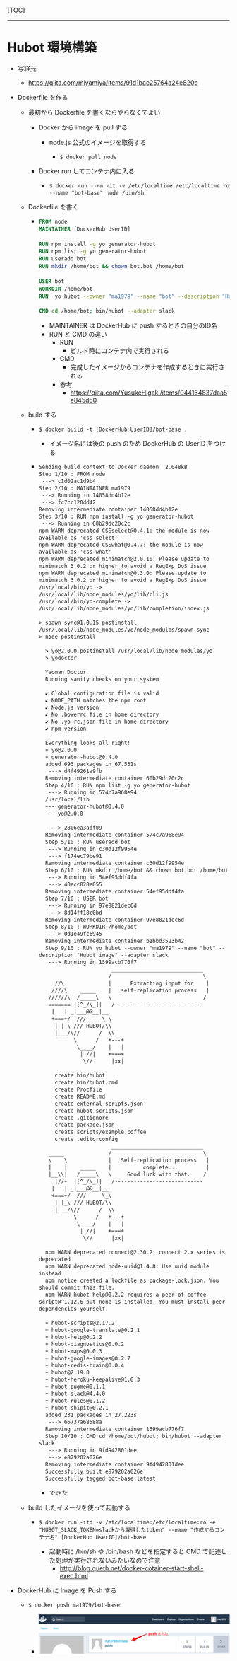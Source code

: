 [TOC]

---

# Hubot 環境構築

- 写経元

  - https://qiita.com/miyamiya/items/91d1bac25764a24e820e

- Dockerfile を作る

  - 最初から Dockerfile を書くならやらなくてよい

    - Docker から image を pull する

      - node.js 公式のイメージを取得する

        - ```shell
          $ docker pull node
          ```

    - Docker run してコンテナ内に入る

      - ```shell
        $ docker run --rm -it -v /etc/localtime:/etc/localtime:ro --name "bot-base" node /bin/sh
        ```

  - Dockerfile を書く

    - ```dockerfile
      FROM node
      MAINTAINER [DockerHub UserID]

      RUN npm install -g yo generator-hubot
      RUN npm list -g yo generator-hubot
      RUN useradd bot
      RUN mkdir /home/bot && chown bot.bot /home/bot

      USER bot
      WORKDIR /home/bot
      RUN  yo hubot --owner "ma1979" --name "bot" --description "Hubot image" --adapter slack

      CMD cd /home/bot; bin/hubot --adapter slack
      ```

      - MAINTAINER は DockerHub に push するときの自分のID名
      - RUN と CMD の違い
        - RUN
          - ビルド時にコンテナ内で実行される
        - CMD
          - 完成したイメージからコンテナを作成するときに実行される
        - 参考
          - https://qiita.com/YusukeHigaki/items/044164837daa5e845d50

  - build する

    - ```shell
      $ docker build -t [DockerHub UserID]/bot-base .
      ```
        - イメージ名には後の push のため DockerHub の UserID をつける
    - ```Shell
      Sending build context to Docker daemon  2.048kB
      Step 1/10 : FROM node
       ---> c1d02ac1d9b4
      Step 2/10 : MAINTAINER ma1979
       ---> Running in 14058dd4b12e
       ---> fc7cc120dd42
      Removing intermediate container 14058dd4b12e
      Step 3/10 : RUN npm install -g yo generator-hubot
       ---> Running in 60b29dc20c2c
      npm WARN deprecated CSSselect@0.4.1: the module is now available as 'css-select'
      npm WARN deprecated CSSwhat@0.4.7: the module is now available as 'css-what'
      npm WARN deprecated minimatch@2.0.10: Please update to minimatch 3.0.2 or higher to avoid a RegExp DoS issue
      npm WARN deprecated minimatch@0.3.0: Please update to minimatch 3.0.2 or higher to avoid a RegExp DoS issue
      /usr/local/bin/yo -> /usr/local/lib/node_modules/yo/lib/cli.js
      /usr/local/bin/yo-complete -> /usr/local/lib/node_modules/yo/lib/completion/index.js

      > spawn-sync@1.0.15 postinstall /usr/local/lib/node_modules/yo/node_modules/spawn-sync
      > node postinstall

        > yo@2.0.0 postinstall /usr/local/lib/node_modules/yo
        > yodoctor
        
        Yeoman Doctor
        Running sanity checks on your system

        ✔ Global configuration file is valid
        ✔ NODE_PATH matches the npm root
        ✔ Node.js version
        ✔ No .bowerrc file in home directory
        ✔ No .yo-rc.json file in home directory
        ✔ npm version

        Everything looks all right!
        + yo@2.0.0
        + generator-hubot@0.4.0
        added 693 packages in 67.531s
         ---> d4f49261a9fb
        Removing intermediate container 60b29dc20c2c
        Step 4/10 : RUN npm list -g yo generator-hubot
         ---> Running in 574c7a968e94
        /usr/local/lib
        +-- generator-hubot@0.4.0
        `-- yo@2.0.0

         ---> 2806ea3adf09
        Removing intermediate container 574c7a968e94
        Step 5/10 : RUN useradd bot
         ---> Running in c30d12f9954e
         ---> f174ec79be91
        Removing intermediate container c30d12f9954e
        Step 6/10 : RUN mkdir /home/bot && chown bot.bot /home/bot
         ---> Running in 54ef95ddf4fa
         ---> 40ecc828e055
        Removing intermediate container 54ef95ddf4fa
        Step 7/10 : USER bot
         ---> Running in 97e8821dec6d
         ---> 8d14ff18c0bd
        Removing intermediate container 97e8821dec6d
        Step 8/10 : WORKDIR /home/bot
         ---> 0d1e49fc6945
        Removing intermediate container b1bbd3523b42
        Step 9/10 : RUN yo hubot --owner "ma1979" --name "bot" --description "Hubot image" --adapter slack
         ---> Running in 1599acb776f7
                             _____________________________
                            /                             \
           //\              |      Extracting input for    |
          ////\    _____    |   self-replication process   |
         //////\  /_____\   \                             /
         ======= |[^_/\_]|   /----------------------------
          |   | _|___@@__|__
          +===+/  ///     \_\
           | |_\ /// HUBOT/\\
           |___/\//      /  \\
                 \      /   +---+
                  \____/    |   |
                   | //|    +===+
                    \//      |xx|

           create bin/hubot
           create bin/hubot.cmd
           create Procfile
           create README.md
           create external-scripts.json
           create hubot-scripts.json
           create .gitignore
           create package.json
           create scripts/example.coffee
           create .editorconfig
                             _____________________________
         _____              /                             \
         \    \             |   Self-replication process   |
         |    |    _____    |          complete...         |
         |__\\|   /_____\   \     Good luck with that.    /
           |//+  |[^_/\_]|   /----------------------------
          |   | _|___@@__|__
          +===+/  ///     \_\
           | |_\ /// HUBOT/\\
           |___/\//      /  \\
                 \      /   +---+
                  \____/    |   |
                   | //|    +===+
                    \//      |xx|

        npm WARN deprecated connect@2.30.2: connect 2.x series is deprecated
        npm WARN deprecated node-uuid@1.4.8: Use uuid module instead
        npm notice created a lockfile as package-lock.json. You should commit this file.
        npm WARN hubot-help@0.2.2 requires a peer of coffee-script@^1.12.6 but none is installed. You must install peer dependencies yourself.

        + hubot-scripts@2.17.2
        + hubot-google-translate@0.2.1
        + hubot-help@0.2.2
        + hubot-diagnostics@0.0.2
        + hubot-maps@0.0.3
        + hubot-google-images@0.2.7
        + hubot-redis-brain@0.0.4
        + hubot@2.19.0
        + hubot-heroku-keepalive@1.0.3
        + hubot-pugme@0.1.1
        + hubot-slack@4.4.0
        + hubot-rules@0.1.2
        + hubot-shipit@0.2.1
        added 231 packages in 27.223s
         ---> 66737a68588a
        Removing intermediate container 1599acb776f7
        Step 10/10 : CMD cd /home/bot/hubot; bin/hubot --adapter slack
         ---> Running in 9fd942801dee
         ---> e879202a026e
        Removing intermediate container 9fd942801dee
        Successfully built e879202a026e
        Successfully tagged bot-base:latest

      ```

        - できた

  - build したイメージを使って起動する

    - ```shell
      $ docker run -itd -v /etc/localtime:/etc/localtime:ro -e "HUBOT_SLACK_TOKEN=slackから取得したtoken" --name "作成するコンテナ名" [DockerHub UserID]/bot-base
      ```

      - 起動時に /bin/sh や /bin/bash などを指定すると CMD で記述した処理が実行されないみたいなので注意
        - http://blog.queth.net/docker-cotainer-start-shell-exec.html

- DockerHub に Image を Push する

  - ```shell
    $ docker push ma1979/bot-base
    ```

    - ![push](https://raw.githubusercontent.com/ma1979/sutra/master/20171126_Hubot/cap/ma1979%20-%20Docker%20Hub%202017-11-26%2007-54-46.png)